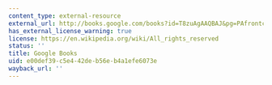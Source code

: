 ```yaml
---
content_type: external-resource
external_url: http://books.google.com/books?id=T8zuAgAAQBAJ&pg=PAfrontcover
has_external_license_warning: true
license: https://en.wikipedia.org/wiki/All_rights_reserved
status: ''
title: Google Books
uid: e00def39-c5e4-42de-b56e-b4a1efe6073e
wayback_url: ''
---
```

